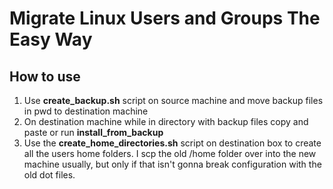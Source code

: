# Migrate Linux Users and Groups The Easy Way

## How to use

1. Use **create_backup.sh** script on source machine and move backup files in pwd to destination machine
2. On destination machine while in directory with backup files copy and paste or run **install_from_backup**
3. Use the **create_home_directories.sh** script on destination box to create all the users home folders. I scp the old /home folder over into the new machine usually, but only if that isn't gonna break configuration with the old dot files.


